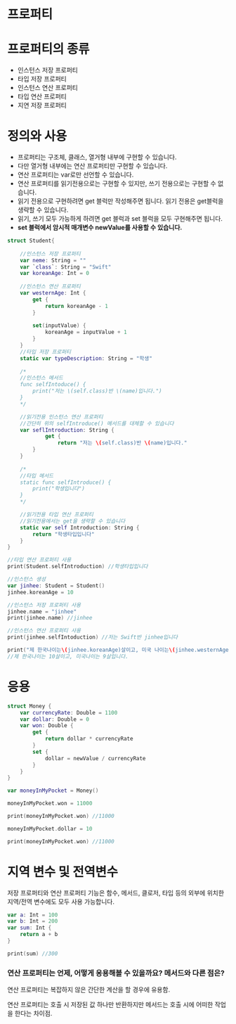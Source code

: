 # 프로퍼티

# 프로퍼티의 종류

- 인스턴스 저장 프로퍼티
- 타입 저장 프로퍼티
- 인스턴스 연산 프로퍼티
- 타입 연산 프로퍼티
- 지연 저장 프로퍼티

# 정의와 사용

- 프로퍼티는 구조체, 클래스, 열거형 내부에 구현할 수 있습니다.
- 다만 열거형 내부에는 연산 프로퍼티만 구현할 수 있습니다.
- 연산 프로퍼티는 var로만 선언할 수 있습니다.
- 연산 프로퍼티를 읽기전용으로는 구현할 수 있지만, 쓰기 전용으로는 구현할 수 없습니다.
- 읽기 전용으로 구현하려면 get 블럭만 작성해주면 됩니다. 읽기 전용은 get블럭을 생략할 수 있습니다.
- 읽기, 쓰기 모두 가능하게 하려면 get 블럭과 set 블럭을 모두 구현해주면 됩니다.
- **set 블럭에서 암시적 매개변수 newValue를 사용할 수 있습니다.**

```swift
struct Student{
	
	//인스턴스 저장 프로퍼티
	var neme: String = ""
	var `class`: String = "Swift"
	var koreanAge: Int = 0
	
	//인스턴스 연산 프로퍼티
	var westernAge: Int {
		get {
			return koreanAge - 1
		}
		
		set(inputValue) {
			koreanAge = inputValue + 1
		}
	}
	//타입 저장 프로퍼티
	static var typeDescription: String = "학생"
	
	/*
	//인스턴스 메서드
	func selfIntoduce() {
		print("저는 \(self.class)반 \(name)입니다.")
	}
	*/

	//읽기전용 인스턴스 연산 프로퍼티
	//간단히 위의 selfIntroduce() 메서드를 대체할 수 있습니다
	var seflIntroduction: String {
			get {
				return "저는 \(self.class)반 \(name)입니다."
		}
	}
	
	/*
	//타입 메서드
	static func selfIntroduce() {
		print("학생입니다")
	}
	*/

	//읽기전용 타입 연산 프로퍼티
	//읽기전용에서는 get을 생략할 수 있습니다
	static var self Introduction: String {
		return "학생타입입니다"
	}
}

//타입 연산 프로퍼티 사용
print(Student.selfIntroduction) //학생타입입니다

//인스턴스 생성
var jinhee: Student = Student()
jinhee.koreanAge = 10

//인스턴스 저장 프로퍼티 사용
jinhee.name = "jinhee"
print(jinhee.name) //jinhee

//인스턴스 연산 프로퍼티 사용
print(jinhee.selfIntoduction) //저는 Swift반 jinhee입니다

print("제 한국나이는\(jinhee.koreanAge)살이고, 미국 나이는\(jinhee.westernAge)살입니다.")
//제 한국나이는 10살이고, 미국나이는 9살입니다.
```

# 응용

```swift
struct Money {
	var currencyRate: Double = 1100
	var dollar: Double = 0
	var won: Double {
		get {
			return dollar * currencyRate
		}
		set {
			dollar = newValue / currencyRate
		}
	}
}

var moneyInMyPocket = Money()

moneyInMyPocket.won = 11000

print(moneyInMyPocket.won) //11000

moneyInMyPocket.dollar = 10

print(moneyInMyPocket.won) //11000
```

# 지역 변수 및 전역변수

저장 프로퍼티와 연산 프로퍼티 기능은 함수, 메서드, 클로저, 타입 등의 외부에 위치한 지역/전역 변수에도 모두 사용 가능합니다.

```swift
var a: Int = 100
var b: Int = 200
var sum: Int {
	return a + b
}

print(sum) //300
```

### 연산 프로퍼티는 언제, 어떻게 응용해볼 수 있을까요? 메서드와 다른 점은?

연산 프로퍼티는 복잡하지 않은 간단한 계산을 할 경우에 유용함.

연산 프로퍼티는 호출 시 저장된 값 하나만 반환하지만 메서드는 호출 시에 어떠한 작업을 한다는 차이점.
